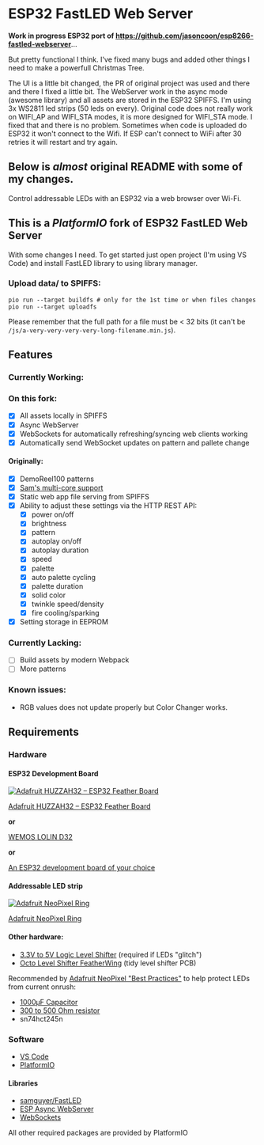 # ESP32 FastLED Web Server
**Work in progress ESP32 port of https://github.com/jasoncoon/esp8266-fastled-webserver**...

But pretty functional I think. I've fixed many bugs and added other things I need to make a powerfull Christmas Tree.

The UI is a little bit changed, the PR of original project was used and there and there I fixed a little bit.
The WebServer work in the async mode (awesome library) and all assets are stored in the ESP32 SPIFFS.
I'm using 3x WS2811 led strips (50 leds on every).
Original code does not really work on WIFI_AP and WIFI_STA modes, it is more designed for WIFI_STA mode. I fixed that and there is no problem. 
Sometimes when code is uploaded do ESP32 it won't connect to the Wifi. If ESP can't connect to WiFi after 30 retries it will restart and try again.

## Below is _almost_ original README with some of my changes.

Control addressable LEDs with an ESP32 via a web browser over Wi-Fi.

## This is a *PlatformIO* fork of ESP32 FastLED Web Server

With some changes I need. To get started just open project (I'm using VS Code) and install FastLED library to using library manager.

### Upload data/ to SPIFFS:

```
pio run --target buildfs # only for the 1st time or when files changes
pio run --target uploadfs
```

Please remember that the full path for a file must be < 32 bits (it can't be `/js/a-very-very-very-very-long-filename.min.js`).

## Features
### Currently Working:

### On this fork:
* [x] All assets locally in SPIFFS
* [x] Async WebServer
* [x] WebSockets for automatically refreshing/syncing web clients working
* [x] Automatically send WebSocket updates on pattern and pallete change

#### Originally:
* [x] DemoReel100 patterns
* [x] [Sam's multi-core support](https://github.com/samguyer/FastLED/blob/master/examples/DemoReelESP32/DemoReelESP32.ino)
* [x] Static web app file serving from SPIFFS
* [x] Ability to adjust these settings via the HTTP REST API:
   * [x] power on/off
   * [x] brightness
   * [x] pattern
   * [x] autoplay on/off
   * [x] autoplay duration
   * [x] speed
   * [x] palette
   * [x] auto palette cycling
   * [x] palette duration
   * [x] solid color
   * [x] twinkle speed/density
   * [x] fire cooling/sparking
* [x] Setting storage in EEPROM

### Currently Lacking:
* [ ] Build assets by modern Webpack
* [ ] More patterns

### Known issues:
* RGB values does not update properly but Color Changer works.

## Requirements

### Hardware

#### ESP32 Development Board

[![Adafruit HUZZAH32 – ESP32 Feather Board](https://cdn-learn.adafruit.com/assets/assets/000/041/619/thumb100/feather_3405_iso_ORIG.jpg?1494445509)](https://www.adafruit.com/product/3405)

[Adafruit HUZZAH32 – ESP32 Feather Board](https://www.adafruit.com/product/3405)

**or**

[WEMOS LOLIN D32](https://wiki.wemos.cc/products:d32:d32)

**or**

[An ESP32 development board of your choice](https://www.google.com/search?q=esp32+development+board)

#### Addressable LED strip

[![Adafruit NeoPixel Ring](https://www.adafruit.com/images/145x109/1586-00.jpg)](https://www.adafruit.com/product/1586)

[Adafruit NeoPixel Ring](https://www.adafruit.com/product/1586)

#### Other hardware:

* [3.3V to 5V Logic Level Shifter](http://www.digikey.com/product-detail/en/texas-instruments/SN74HCT245N/296-1612-5-ND/277258) (required if LEDs "glitch")
* [Octo Level Shifter FeatherWing](https://www.evilgeniuslabs.org/level-shifter-featherwing) (tidy level shifter PCB)

Recommended by [Adafruit NeoPixel "Best Practices"](https://learn.adafruit.com/adafruit-neopixel-uberguide/best-practices) to help protect LEDs from current onrush:
* [1000µF Capacitor](http://www.digikey.com/product-detail/en/panasonic-electronic-components/ECA-1EM102/P5156-ND/245015)
* [300 to 500 Ohm resistor](https://www.digikey.com/product-detail/en/stackpole-electronics-inc/CF14JT470R/CF14JT470RCT-ND/1830342)
* sn74hct245n

### Software

* [VS Code](https://code.visualstudio.com/download)
* [PlatformIO](https://platformio.org/)

#### Libraries

* [samguyer/FastLED](https://github.com/samguyer/FastLED)
* [ESP Async WebServer](https://github.com/me-no-dev/ESPAsyncWebServer)
* [WebSockets](https://github.com/Links2004/arduinoWebSockets)

All other required packages are provided by PlatformIO
